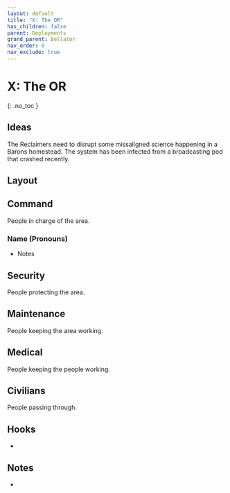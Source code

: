 ```yaml
---
layout: default
title: "X: The OR"
has_children: false
parent: Deployments
grand_parent: Bellator
nav_order: 0
nav_exclude: true
---
```

# X: The OR
{: .no_toc }

## Ideas
The Reclaimers need to disrupt some missaligned science happening in a Barons homestead. The system has been infected from a broadcasting pod that crashed recently.


## Layout


## Command
People in charge of the area.
### Name (Pronouns)
* Notes
## Security
People protecting the area.

## Maintenance
People keeping the area working.

## Medical
People keeping the people working.

## Civilians
People passing through.

## Hooks
* 

## Notes
* 